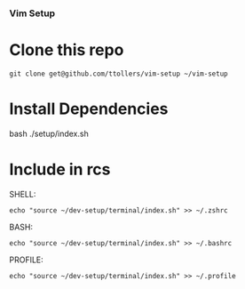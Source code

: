 ### Vim Setup

# Clone this repo
```
git clone get@github.com/ttollers/vim-setup ~/vim-setup
```
# Install Dependencies
bash ./setup/index.sh

# Include in rcs
SHELL:
```shell
echo "source ~/dev-setup/terminal/index.sh" >> ~/.zshrc
```
BASH:
```shell
echo "source ~/dev-setup/terminal/index.sh" >> ~/.bashrc
```
PROFILE:
```shell
echo "source ~/dev-setup/terminal/index.sh" >> ~/.profile
```
